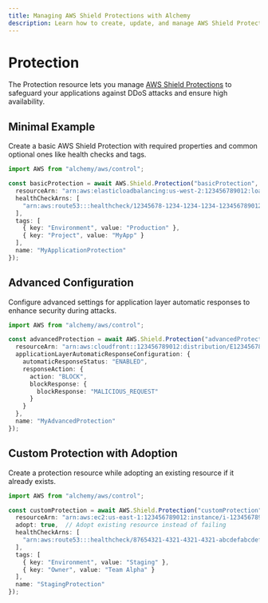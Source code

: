 ```yaml
---
title: Managing AWS Shield Protections with Alchemy
description: Learn how to create, update, and manage AWS Shield Protections using Alchemy Cloud Control.
---
```


# Protection

The Protection resource lets you manage [AWS Shield Protections](https://docs.aws.amazon.com/shield/latest/userguide/) to safeguard your applications against DDoS attacks and ensure high availability.

## Minimal Example

Create a basic AWS Shield Protection with required properties and common optional ones like health checks and tags.

```ts
import AWS from "alchemy/aws/control";

const basicProtection = await AWS.Shield.Protection("basicProtection", {
  resourceArn: "arn:aws:elasticloadbalancing:us-west-2:123456789012:loadbalancer/app/my-load-balancer/50dc6c495c0c9188",
  healthCheckArns: [
    "arn:aws:route53:::healthcheck/12345678-1234-1234-1234-123456789012"
  ],
  tags: [
    { key: "Environment", value: "Production" },
    { key: "Project", value: "MyApp" }
  ],
  name: "MyApplicationProtection"
});
```

## Advanced Configuration

Configure advanced settings for application layer automatic responses to enhance security during attacks.

```ts
import AWS from "alchemy/aws/control";

const advancedProtection = await AWS.Shield.Protection("advancedProtection", {
  resourceArn: "arn:aws:cloudfront::123456789012:distribution/E1234567890",
  applicationLayerAutomaticResponseConfiguration: {
    automaticResponseStatus: "ENABLED",
    responseAction: {
      action: "BLOCK",
      blockResponse: {
        blockResponse: "MALICIOUS_REQUEST"
      }
    }
  },
  name: "MyAdvancedProtection"
});
```

## Custom Protection with Adoption

Create a protection resource while adopting an existing resource if it already exists.

```ts
import AWS from "alchemy/aws/control";

const customProtection = await AWS.Shield.Protection("customProtection", {
  resourceArn: "arn:aws:ec2:us-east-1:123456789012:instance/i-1234567890abcdef0",
  adopt: true,  // Adopt existing resource instead of failing
  healthCheckArns: [
    "arn:aws:route53:::healthcheck/87654321-4321-4321-4321-abcdefabcdef"
  ],
  tags: [
    { key: "Environment", value: "Staging" },
    { key: "Owner", value: "Team Alpha" }
  ],
  name: "StagingProtection"
});
```